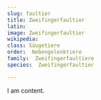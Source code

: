 ```yaml
---
slug: faultier
title: Zweifingerfaultier
latin:
image: Zweifingerfaultier
wikipedia: 
class: Säugetiere
order:  Nebengelenktiere
family:  Zweifingerfaultiere
species:  Zweifingerfaultier

---
```


I am content.
